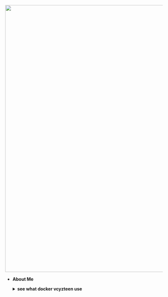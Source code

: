 <p align="center">
<kbd>
  <img src="https://i.postimg.cc/vmdyXtwT/IMG-20211001-004130.png" width="850px" height="" />
</kbd>

- **About Me**
  <details>
  <summary><strong>see what docker vcyzteen use</strong></summary>
  
  <p align="center">

  <img alt="undefined" src="https://img.shields.io/badge/docker-vcyzteen/bakaburn:latest-color?color=ACB0D0&style=for-the-badge&labelColor=1A1B26&logo=docker"></a>

  - **Learning**
    <details>
    <summary><strong>see what vcyzteen learn</strong></summary>
  
    <p align="center">

    <img alt="undefined" src="https://img.shields.io/badge/python-color?color=ACB0D0&style=for-the-badge&logo=python&labelColor=1A1B26"></a>
    <img alt="undefined" src="https://img.shields.io/badge/java-color?color=ACB0D0&style=for-the-badge&logo=java&labelColor=1A1B26"></a>
    <img alt="undefined" src="https://img.shields.io/badge/html-color?color=ACB0D0&style=for-the-badge&logo=html5&labelColor=1A1B26"></a>
    <img alt="undefined" src="https://img.shields.io/badge/css-color?color=ACB0D0&style=for-the-badge&logo=css3&labelColor=1A1B26"></a>
    <img alt="undefined" src="https://img.shields.io/badge/js-color?color=ACB0D0&style=for-the-badge&logo=JavaScript&labelColor=1A1B26"></a>
    <img alt="undefined" src="https://img.shields.io/badge/c-color?color=ACB0D0&style=for-the-badge&logo=C&labelColor=1A1B26"></a>

    - **Buy Me Coffe**
      <details>
      <summary><strong>here my statistic data</strong></summary>

      <p align="center">
      
      <a href='https://postimg.cc/NKWPNwdL' target='_blank'><img align="left" src='https://i.postimg.cc/NKWPNwdL/download-1.png' border='0' alt='download-1'/></a>
      <img src="https://github-readme-stats.vercel.app/api?username=vcyzteen&&show_icons=true&&custom_title=Vcyzteen Github Stats&&hide_border=boolean&&theme=tokyonight" />
